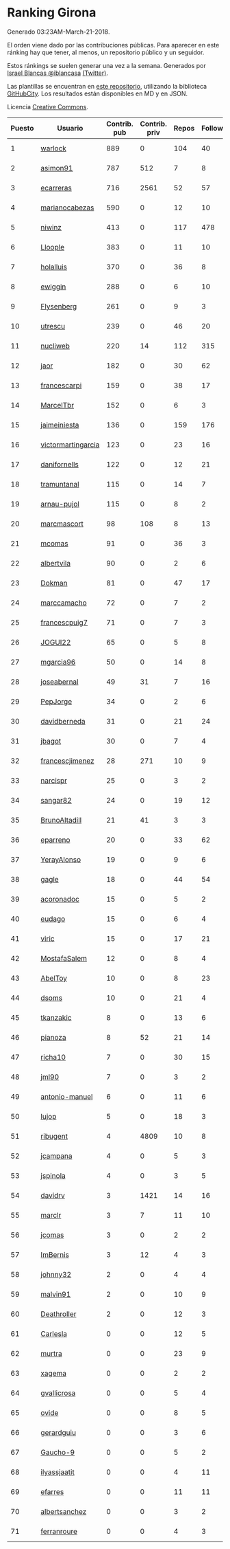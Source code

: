 # Ranking Girona

Generado 03:23AM-March-21-2018.

El orden viene dado por las contribuciones públicas. Para aparecer en este ránking hay que tener, al menos, un repositorio público y un seguidor.

Estos ránkings se suelen generar una vez a la semana. Generados por [Israel Blancas @iblancasa](https://github.com/iblancasa/) [(Twitter)](https://twitter.com/iblancasa).

Las plantillas se encuentran en [este repositorio](https://github.com/iblancasa/GH-Spanish-Ranking), utilizando la biblioteca [GitHubCity](https://github.com/iblancasa/GitHubCity). Los resultados están disponibles en MD y en JSON.

Licencia [Creative Commons](https://creativecommons.org/licenses/by/4.0/).

| Puesto   |  Usuario  | Contrib. pub | Contrib. priv |Repos| Followers | Desde |  Avatar  |
|----------|-----------|--------------|---------------|-----|-----------|-------|----------|
|1|[warlock](https://github.com/warlock)|889|0|104|40|2010-02-03|![warlock](https://avatars2.githubusercontent.com/u/194981)|
|2|[asimon91](https://github.com/asimon91)|787|512|7|8|2015-07-06|![asimon91](https://avatars3.githubusercontent.com/u/13195695)|
|3|[ecarreras](https://github.com/ecarreras)|716|2561|52|57|2010-06-02|![ecarreras](https://avatars3.githubusercontent.com/u/294235)|
|4|[marianocabezas](https://github.com/marianocabezas)|590|0|12|10|2016-05-10|![marianocabezas](https://avatars0.githubusercontent.com/u/19290459)|
|5|[niwinz](https://github.com/niwinz)|413|0|117|478|2011-06-11|![niwinz](https://avatars0.githubusercontent.com/u/843689)|
|6|[Lloople](https://github.com/Lloople)|383|0|11|10|2013-10-11|![Lloople](https://avatars2.githubusercontent.com/u/5665466)|
|7|[holalluis](https://github.com/holalluis)|370|0|36|8|2011-09-27|![holalluis](https://avatars1.githubusercontent.com/u/1082644)|
|8|[ewiggin](https://github.com/ewiggin)|288|0|6|10|2011-03-08|![ewiggin](https://avatars1.githubusercontent.com/u/657517)|
|9|[Flysenberg](https://github.com/Flysenberg)|261|0|9|3|2017-09-22|![Flysenberg](https://avatars2.githubusercontent.com/u/32201366)|
|10|[utrescu](https://github.com/utrescu)|239|0|46|20|2012-07-20|![utrescu](https://avatars0.githubusercontent.com/u/2011002)|
|11|[nucliweb](https://github.com/nucliweb)|220|14|112|315|2012-01-05|![nucliweb](https://avatars1.githubusercontent.com/u/1307927)|
|12|[jaor](https://github.com/jaor)|182|0|30|62|2009-05-04|![jaor](https://avatars3.githubusercontent.com/u/80719)|
|13|[francescarpi](https://github.com/francescarpi)|159|0|38|17|2010-05-26|![francescarpi](https://avatars2.githubusercontent.com/u/287872)|
|14|[MarcelTbr](https://github.com/MarcelTbr)|152|0|6|3|2016-11-18|![MarcelTbr](https://avatars3.githubusercontent.com/u/23552041)|
|15|[jaimeiniesta](https://github.com/jaimeiniesta)|136|0|159|176|2008-03-09|![jaimeiniesta](https://avatars2.githubusercontent.com/u/2629)|
|16|[victormartingarcia](https://github.com/victormartingarcia)|123|0|23|16|2011-03-09|![victormartingarcia](https://avatars2.githubusercontent.com/u/659832)|
|17|[danifornells](https://github.com/danifornells)|122|0|12|21|2012-12-03|![danifornells](https://avatars3.githubusercontent.com/u/2950939)|
|18|[tramuntanal](https://github.com/tramuntanal)|115|0|14|7|2010-02-08|![tramuntanal](https://avatars0.githubusercontent.com/u/199462)|
|19|[arnau-pujol](https://github.com/arnau-pujol)|115|0|8|2|2016-08-28|![arnau-pujol](https://avatars3.githubusercontent.com/u/21292745)|
|20|[marcmascort](https://github.com/marcmascort)|98|108|8|13|2013-02-14|![marcmascort](https://avatars2.githubusercontent.com/u/3595718)|
|21|[mcomas](https://github.com/mcomas)|91|0|36|3|2013-05-15|![mcomas](https://avatars3.githubusercontent.com/u/4439719)|
|22|[albertvila](https://github.com/albertvila)|90|0|2|6|2011-03-24|![albertvila](https://avatars0.githubusercontent.com/u/688206)|
|23|[Dokman](https://github.com/Dokman)|81|0|47|17|2012-09-06|![Dokman](https://avatars1.githubusercontent.com/u/2290904)|
|24|[marccamacho](https://github.com/marccamacho)|72|0|7|2|2014-04-24|![marccamacho](https://avatars1.githubusercontent.com/u/7396184)|
|25|[francescpuig7](https://github.com/francescpuig7)|71|0|7|3|2016-06-15|![francescpuig7](https://avatars3.githubusercontent.com/u/19941550)|
|26|[JOGUI22](https://github.com/JOGUI22)|65|0|5|8|2013-09-30|![JOGUI22](https://avatars0.githubusercontent.com/u/5580229)|
|27|[mgarcia96](https://github.com/mgarcia96)|50|0|14|8|2014-02-01|![mgarcia96](https://avatars1.githubusercontent.com/u/6561770)|
|28|[joseabernal](https://github.com/joseabernal)|49|31|7|16|2011-11-23|![joseabernal](https://avatars2.githubusercontent.com/u/1215598)|
|29|[PepJorge](https://github.com/PepJorge)|34|0|2|6|2013-03-08|![PepJorge](https://avatars1.githubusercontent.com/u/3807514)|
|30|[davidberneda](https://github.com/davidberneda)|31|0|21|24|2012-04-12|![davidberneda](https://avatars0.githubusercontent.com/u/1636163)|
|31|[jbagot](https://github.com/jbagot)|30|0|7|4|2015-03-28|![jbagot](https://avatars3.githubusercontent.com/u/11691527)|
|32|[francescjimenez](https://github.com/francescjimenez)|28|271|10|9|2012-05-30|![francescjimenez](https://avatars0.githubusercontent.com/u/1791741)|
|33|[narcispr](https://github.com/narcispr)|25|0|3|2|2011-05-19|![narcispr](https://avatars3.githubusercontent.com/u/798275)|
|34|[sangar82](https://github.com/sangar82)|24|0|19|12|2010-12-15|![sangar82](https://avatars1.githubusercontent.com/u/524030)|
|35|[BrunoAltadill](https://github.com/BrunoAltadill)|21|41|3|3|2015-12-29|![BrunoAltadill](https://avatars3.githubusercontent.com/u/16470099)|
|36|[eparreno](https://github.com/eparreno)|20|0|33|62|2008-03-13|![eparreno](https://avatars1.githubusercontent.com/u/3028)|
|37|[YerayAlonso](https://github.com/YerayAlonso)|19|0|9|6|2012-05-29|![YerayAlonso](https://avatars2.githubusercontent.com/u/1788228)|
|38|[gagle](https://github.com/gagle)|18|0|44|54|2012-02-17|![gagle](https://avatars0.githubusercontent.com/u/1446052)|
|39|[acoronadoc](https://github.com/acoronadoc)|15|0|5|2|2011-06-01|![acoronadoc](https://avatars2.githubusercontent.com/u/822481)|
|40|[eudago](https://github.com/eudago)|15|0|6|4|2011-05-25|![eudago](https://avatars2.githubusercontent.com/u/809916)|
|41|[viric](https://github.com/viric)|15|0|17|21|2009-03-24|![viric](https://avatars1.githubusercontent.com/u/66664)|
|42|[MostafaSalem](https://github.com/MostafaSalem)|12|0|8|4|2016-05-03|![MostafaSalem](https://avatars1.githubusercontent.com/u/19169958)|
|43|[AbelToy](https://github.com/AbelToy)|10|0|8|23|2009-10-31|![AbelToy](https://avatars2.githubusercontent.com/u/147130)|
|44|[dsoms](https://github.com/dsoms)|10|0|21|4|2011-07-13|![dsoms](https://avatars3.githubusercontent.com/u/912243)|
|45|[tkanzakic](https://github.com/tkanzakic)|8|0|13|6|2011-06-29|![tkanzakic](https://avatars0.githubusercontent.com/u/884028)|
|46|[pianoza](https://github.com/pianoza)|8|52|21|14|2013-02-28|![pianoza](https://avatars3.githubusercontent.com/u/3731130)|
|47|[richa10](https://github.com/richa10)|7|0|30|15|2014-12-06|![richa10](https://avatars3.githubusercontent.com/u/10096428)|
|48|[jml90](https://github.com/jml90)|7|0|3|2|2016-03-18|![jml90](https://avatars2.githubusercontent.com/u/17928538)|
|49|[antonio-manuel](https://github.com/antonio-manuel)|6|0|11|6|2015-04-09|![antonio-manuel](https://avatars0.githubusercontent.com/u/11867984)|
|50|[lujop](https://github.com/lujop)|5|0|18|3|2011-07-16|![lujop](https://avatars1.githubusercontent.com/u/920260)|
|51|[ribugent](https://github.com/ribugent)|4|4809|10|8|2011-11-08|![ribugent](https://avatars1.githubusercontent.com/u/1180455)|
|52|[jcampana](https://github.com/jcampana)|4|0|5|3|2012-07-16|![jcampana](https://avatars3.githubusercontent.com/u/1982571)|
|53|[jspinola](https://github.com/jspinola)|4|0|3|5|2013-04-25|![jspinola](https://avatars3.githubusercontent.com/u/4253665)|
|54|[davidrv](https://github.com/davidrv)|3|1421|14|16|2009-03-09|![davidrv](https://avatars2.githubusercontent.com/u/61644)|
|55|[marclr](https://github.com/marclr)|3|7|11|10|2013-02-04|![marclr](https://avatars0.githubusercontent.com/u/3474291)|
|56|[jcomas](https://github.com/jcomas)|3|0|2|2|2013-12-30|![jcomas](https://avatars3.githubusercontent.com/u/6289333)|
|57|[ImBernis](https://github.com/ImBernis)|3|12|4|3|2016-05-28|![ImBernis](https://avatars3.githubusercontent.com/u/19626829)|
|58|[johnny32](https://github.com/johnny32)|2|0|4|4|2013-03-20|![johnny32](https://avatars2.githubusercontent.com/u/3924718)|
|59|[malvin91](https://github.com/malvin91)|2|0|10|9|2014-02-27|![malvin91](https://avatars2.githubusercontent.com/u/6801363)|
|60|[Deathroller](https://github.com/Deathroller)|2|0|12|3|2014-06-18|![Deathroller](https://avatars3.githubusercontent.com/u/7921596)|
|61|[Carlesla](https://github.com/Carlesla)|0|0|12|5|2012-06-18|![Carlesla](https://avatars0.githubusercontent.com/u/1863714)|
|62|[murtra](https://github.com/murtra)|0|0|23|9|2012-06-05|![murtra](https://avatars3.githubusercontent.com/u/1818725)|
|63|[xagema](https://github.com/xagema)|0|0|2|2|2012-05-23|![xagema](https://avatars2.githubusercontent.com/u/1770166)|
|64|[gvallicrosa](https://github.com/gvallicrosa)|0|0|5|4|2012-09-13|![gvallicrosa](https://avatars0.githubusercontent.com/u/2340232)|
|65|[ovide](https://github.com/ovide)|0|0|8|5|2013-02-01|![ovide](https://avatars3.githubusercontent.com/u/3451025)|
|66|[gerardguiu](https://github.com/gerardguiu)|0|0|3|6|2013-10-14|![gerardguiu](https://avatars2.githubusercontent.com/u/5679102)|
|67|[Gaucho-9](https://github.com/Gaucho-9)|0|0|5|2|2014-01-27|![Gaucho-9](https://avatars3.githubusercontent.com/u/6517150)|
|68|[ilyassjaatit](https://github.com/ilyassjaatit)|0|0|4|11|2013-12-06|![ilyassjaatit](https://avatars0.githubusercontent.com/u/6122534)|
|69|[efarres](https://github.com/efarres)|0|0|11|11|2014-03-04|![efarres](https://avatars0.githubusercontent.com/u/6848360)|
|70|[albertsanchez](https://github.com/albertsanchez)|0|0|3|2|2014-04-08|![albertsanchez](https://avatars1.githubusercontent.com/u/7221778)|
|71|[ferranroure](https://github.com/ferranroure)|0|0|4|3|2015-09-28|![ferranroure](https://avatars0.githubusercontent.com/u/14871012)|
